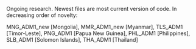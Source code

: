 Ongoing research. Newest files are most current version of code. In decreasing order of novelty:

MNG_ADM1_new [Mongolia],
MMR_ADM1_new [Myanmar],
TLS_ADM1 [Timor-Leste],
PNG_ADM1 [Papua New Guinea],
PHL_ADM1 [Philippines],
SLB_ADM1 [Solomon Islands],
THA_ADM1 [Thailand]
